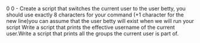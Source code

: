 0 0 - Create a script that switches the current user to the user betty, you should use exactly 8 characters for your command (+1 character for the new line)you can assume that the user betty will exist when we will run your script Write a script that prints the effective username of the current user.Write a script that prints all the groups the current user is part of.
